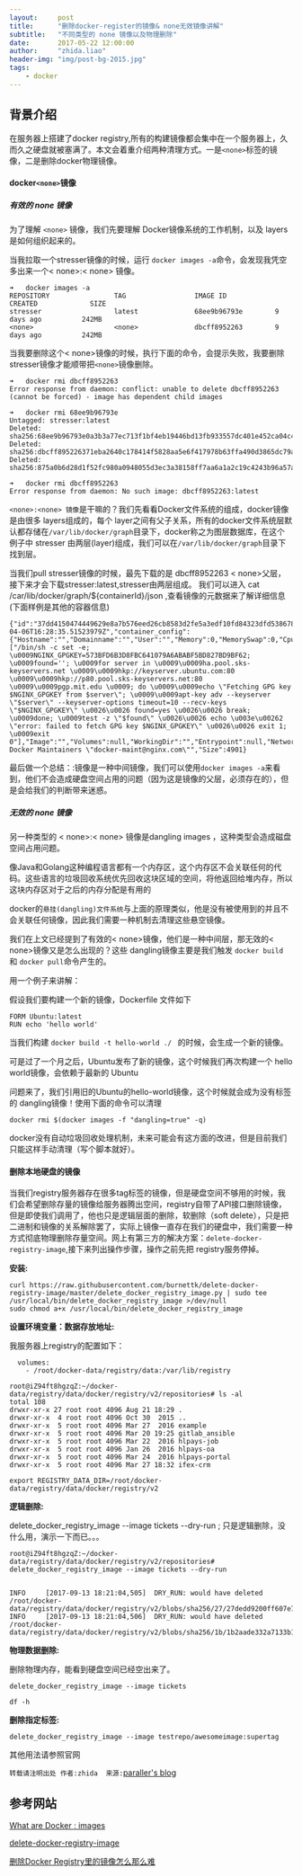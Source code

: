 ```yaml
---
layout:     post
title:      "删除docker-register的镜像& none无效镜像讲解"
subtitle:   "不同类型的 none 镜像以及物理删除"
date:       2017-05-22 12:00:00
author:     "zhida.liao"
header-img: "img/post-bg-2015.jpg"
tags:
    - docker
---  
```

  
## 背景介绍

在服务器上搭建了docker registry,所有的构建镜像都会集中在一个服务器上，久而久之硬盘就被塞满了。本文会着重介绍两种清理方式。一是`<none>`标签的镜像，二是删除docker物理镜像。


#### docker`<none>`镜像

##### 有效的 none 镜像

为了理解 `<none>` 镜像，我们先要理解 Docker镜像系统的工作机制，以及 layers是如何组织起来的。

当我拉取一个stresser镜像的时候，运行 `docker images -a`命令，会发现我凭空多出来一个< none>:< none> 镜像。

```
➜   docker images -a
REPOSITORY                TAG                 IMAGE ID            CREATED             SIZE
stresser                  latest              68ee9b96793e        9 days ago          242MB
<none>                    <none>              dbcff8952263        9 days ago          242MB
```

当我要删除这个< none>镜像的时候，执行下面的命令，会提示失败，我要删除stresser镜像才能顺带把`<none>`镜像删除。

```
➜   docker rmi dbcff8952263
Error response from daemon: conflict: unable to delete dbcff8952263 (cannot be forced) - image has dependent child images

➜   docker rmi 68ee9b96793e
Untagged: stresser:latest
Deleted: sha256:68ee9b96793e0a3b3a77ec713f1bf4eb19446bd13fb933557dc401e452ca04c4
Deleted: sha256:dbcff895226371eba2640c178414f5828aa5e6f417978b63ffa490d3865dc79a
Deleted: sha256:875a0b6d28d1f52fc980a0948055d3ec3a38158ff7aa6a1a2c19c4243b96a57a

➜   docker rmi dbcff8952263
Error response from daemon: No such image: dbcff8952263:latest
```


`<none>:<none> 镜像`是干嘛的？我们先看看Docker文件系统的组成，docker镜像是由很多 layers组成的，每个 layer之间有父子关系，所有的docker文件系统层默认都存储在`/var/lib/docker/graph`目录下，docker称之为图层数据库，在这个例子中 stresser 由两层(layer)组成，我们可以在`/var/lib/docker/graph`目录下找到层。

当我们pull stresser镜像的时候，最先下载的是 dbcff8952263 < none>父层，接下来才会下载stresser:latest,stresser由两层组成。
我们可以进入 cat /car/lib/docker/graph/${containerId}/json ,查看镜像的元数据来了解详细信息(下面样例是其他的容器信息)

```
{"id":"37dd4150474449629e8a7b576eed26cb8583d2fe5a3edf10fd84323dfd538678","parent":"5cf74bcb1bde2e2249824a682f45235954543a5d57081db22c96402342db49e9","created":"2017-04-06T16:28:35.51523979Z","container_config":{"Hostname":"","Domainname":"","User":"","Memory":0,"MemorySwap":0,"CpuShares":0,"Cpuset":"","AttachStdin":false,"AttachStdout":false,"AttachStderr":false,"PortSpecs":null,"ExposedPorts":null,"Tty":false,"OpenStdin":false,"StdinOnce":false,"Env":null,"Cmd":["/bin/sh -c set -e; \u0009NGINX_GPGKEY=573BFD6B3D8FBC641079A6ABABF5BD827BD9BF62; \u0009found=''; \u0009for server in \u0009\u0009ha.pool.sks-keyservers.net \u0009\u0009hkp://keyserver.ubuntu.com:80 \u0009\u0009hkp://p80.pool.sks-keyservers.net:80 \u0009\u0009pgp.mit.edu \u0009; do \u0009\u0009echo \"Fetching GPG key $NGINX_GPGKEY from $server\"; \u0009\u0009apt-key adv --keyserver \"$server\" --keyserver-options timeout=10 --recv-keys \"$NGINX_GPGKEY\" \u0026\u0026 found=yes \u0026\u0026 break; \u0009done; \u0009test -z \"$found\" \u0026\u0026 echo \u003e\u00262 \"error: failed to fetch GPG key $NGINX_GPGKEY\" \u0026\u0026 exit 1; \u0009exit 0"],"Image":"","Volumes":null,"WorkingDir":"","Entrypoint":null,"NetworkDisabled":false,"MacAddress":"","OnBuild":null,"Labels":null},"author":"NGINX Docker Maintainers \"docker-maint@nginx.com\"","Size":4901}
```

最后做一个总结：<none>:<none>镜像是一种中间镜像，我们可以使用`docker images -a`来看到，他们不会造成硬盘空间占用的问题（因为这是镜像的父层，必须存在的），但是会给我们的判断带来迷惑。


##### 无效的 none 镜像

另一种类型的 < none>:< none> 镜像是dangling images ，这种类型会造成磁盘空间占用问题。

像Java和Golang这种编程语言都有一个内存区，这个内存区不会关联任何的代码。这些语言的垃圾回收系统优先回收这块区域的空间，将他返回给堆内存，所以这块内存区对于之后的内存分配是有用的

docker的`悬挂(dangling)文件系统`与上面的原理类似，他是没有被使用到的并且不会关联任何镜像，因此我们需要一种机制去清理这些悬空镜像。

我们在上文已经提到了有效的< none>镜像，他们是一种中间层，那无效的< none>镜像又是怎么出现的？这些 dangling镜像主要是我们触发 `docker build` 和 `docker pull`命令产生的。

用一个例子来讲解：

假设我们要构建一个新的镜像，Dockerfile 文件如下

```
FORM Ubuntu:latest
RUN echo 'hello world'
```

当我们构建 `docker build -t hello-world ./ ` 的时候，会生成一个新的镜像。

可是过了一个月之后，Ubuntu发布了新的镜像，这个时候我们再次构建一个 hello world镜像，会依赖于最新的 Ubuntu

问题来了，我们引用旧的Ubuntu的hello-world镜像，这个时候就会成为没有标签的 dangling镜像！使用下面的命令可以清理

```
docker rmi $(docker images -f "dangling=true" -q)
```

docker没有自动垃圾回收处理机制，未来可能会有这方面的改进，但是目前我们只能这样手动清理（写个脚本就好）。



#### 删除本地硬盘的镜像

当我们registry服务器存在很多tag标签的镜像，但是硬盘空间不够用的时候，我们会希望删除存量的镜像给服务器腾出空间，registry自带了API接口删除镜像，但是即使我们调用了，他也只是逻辑层面的删除，软删除（soft delete），只是把二进制和镜像的关系解除罢了，实际上镜像一直存在我们的硬盘中，我们需要一种方式彻底物理删除存量空间。网上有第三方的解决方案：`delete-docker-registry-image`,接下来列出操作步骤，操作之前先把 registry服务停掉。

**安装:**

```
curl https://raw.githubusercontent.com/burnettk/delete-docker-registry-image/master/delete_docker_registry_image.py | sudo tee /usr/local/bin/delete_docker_registry_image >/dev/null
sudo chmod a+x /usr/local/bin/delete_docker_registry_image
```

**设置环境变量：数据存放地址:**

我服务器上registry的配置如下：

```
  volumes:
    - /root/docker-data/registry/data:/var/lib/registry
```

```
root@iZ94ft8hgzqZ:~/docker-data/registry/data/docker/registry/v2/repositories# ls -al
total 108
drwxr-xr-x 27 root root 4096 Aug 21 18:29 .
drwxr-xr-x  4 root root 4096 Oct 30  2015 ..
drwxr-xr-x  5 root root 4096 Mar 27  2016 example
drwxr-xr-x  5 root root 4096 Mar 20 19:25 gitlab_ansible
drwxr-xr-x  5 root root 4096 Mar 22  2016 hlpays-job
drwxr-xr-x  5 root root 4096 Jan 26  2016 hlpays-oa
drwxr-xr-x  5 root root 4096 Mar 24  2016 hlpays-portal
drwxr-xr-x  5 root root 4096 Mar 27 18:32 ifex-crm
```

```
export REGISTRY_DATA_DIR=/root/docker-data/registry/data/docker/registry/v2
```

**逻辑删除:**

delete_docker_registry_image --image tickets --dry-run ; 只是逻辑删除，没什么用，演示一下而已。。。
```
root@iZ94ft8hgzqZ:~/docker-data/registry/data/docker/registry/v2/repositories# delete_docker_registry_image --image tickets --dry-run


INFO     [2017-09-13 18:21:04,505]  DRY_RUN: would have deleted /root/docker-data/registry/data/docker/registry/v2/blobs/sha256/27/27dedd9200ff607e76eb9d0e10beb103f53551e4ed39829d767cfbc208b79581
INFO     [2017-09-13 18:21:04,506]  DRY_RUN: would have deleted /root/docker-data/registry/data/docker/registry/v2/blobs/sha256/1b/1b2aade332a7133b1a03cae7695a3dcf9413dd017ff41f35a1bb1506becbacf3

```

**物理数据删除:**

删除物理内存，能看到硬盘空间已经空出来了。

```
delete_docker_registry_image --image tickets

df -h    
```


**删除指定标签:**

```
delete_docker_registry_image --image testrepo/awesomeimage:supertag
```

其他用法请参照官网

`转载请注明出处 作者:zhida  来源:`[paraller's blog](http://www.paraller.com)


## 参考网站

[What are Docker <none>:<none> images](https://www.projectatomic.io/blog/2015/07/what-are-docker-none-none-images/)

[delete-docker-registry-image](https://github.com/burnettk/delete-docker-registry-image)

[删除Docker Registry里的镜像怎么那么难](http://qinghua.github.io/docker-registry-delete/)



